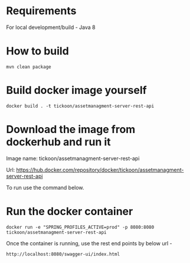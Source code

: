 # Requirements

For local development/build - Java 8

# How to build

    mvn clean package

# Build docker image yourself

    docker build . -t tickoon/assetmanagment-server-rest-api

# Download the image from dockerhub and run it

Image name: tickoon/assetmanagment-server-rest-api

Url: https://hub.docker.com/repository/docker/tickoon/assetmanagment-server-rest-api

To run use the command below.

# Run the docker container

    docker run -e "SPRING_PROFILES_ACTIVE=prod" -p 8080:8080 tickoon/assetmanagment-server-rest-api

Once the container is running, use the rest end points by below url - 

    http://localhost:8080/swagger-ui/index.html


